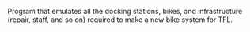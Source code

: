 Program that emulates all the docking stations, bikes, and infrastructure (repair, staff, and so on) required to make a new bike system for TFL.
